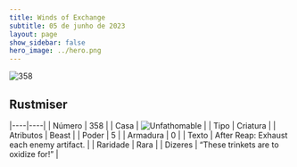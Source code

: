 ```yaml
---
title: Winds of Exchange
subtitle: 05 de junho de 2023
layout: page
show_sidebar: false
hero_image: ../hero.png
---
```


![358](https://mastervault-storage-prod.s3.amazonaws.com/media/card_front/en/600_358_358ad8e3b90e_en.png)


## Rustmiser

|----|----|
| Número | 358 |
| Casa | ![Unfathomable](https://archonarcana.com/images/thumb/1/10/Unfathomable.png/22px-Unfathomable.png "Abissais") |
| Tipo | Criatura |
| Atributos | Beast |
| Poder | 5 |
| Armadura | 0 |
| Texto | After Reap: Exhaust each enemy artifact.  |
| Raridade | Rara |
| Dizeres | “These trinkets are to oxidize for!” |
